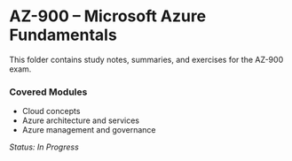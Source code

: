 # AZ-900 – Microsoft Azure Fundamentals

This folder contains study notes, summaries, and exercises for the AZ-900 exam.

### Covered Modules
- Cloud concepts
- Azure architecture and services
- Azure management and governance

_Status: In Progress_
